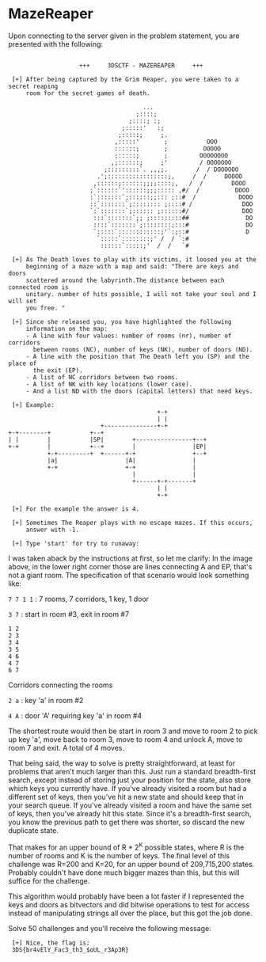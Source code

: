 MazeReaper
==========

Upon connecting to the server given in the problem statement, you are presented
with the following:

```

                    +++     3DSCTF - MAZEREAPER     +++

 [+] After being captured by the Grim Reaper, you were taken to a secret reaping
     room for the secret games of death.

                                      ...
                                    ;::::;
                                  ;::::; :;
                                ;:::::'   :;
                               ;:::::;     ;.
                              ,:::::'       ;           OOO
                              ::::::;       ;          OOOOO
                              ;:::::;       ;         OOOOOOOO
                             ,;::::::;     ;'         / OOOOOOO
                           ;:::::::::`. ,,,;.        /  / DOOOOOO
                         .';:::::::::::::::::;,     /  /     DOOOO
                        ,::::::;::::::;;;;::::;,   /  /        DOOO
                       ;`::::::`'::::::;;;::::: ,#/  /          DOOO
                       :`:::::::`;::::::;;::: ;::#  /            DOOO
                       ::`:::::::`;:::::::: ;::::# /              DOO
                       `:`:::::::`;:::::: ;::::::#/               DOO
                        :::`:::::::`;; ;:::::::::##                DO
                        ::::`:::::::`;::::::::;:::#                DO
                        `:::::`::::::::::::;'`:;::#                D
                         `:::::`::::::::;' /  / `:#
                          ::::::`:::::;'  /  /   `#

 [+] As The Death loves to play with its victims, it loosed you at the
     beginning of a maze with a map and said: "There are keys and doors
     scattered around the labyrinth.The distance between each connected room is
     unitary. number of hits possible, I will not take your soul and I will set
     you free. "

 [+] Since she released you, you have highlighted the following
     information on the map:
     - A line with four values: number of rooms (nr), number of corridors
       between rooms (NC), number of keys (NK), number of doors (ND).
     - A line with the position that The Death left you (SP) and the place of
       the exit (EP).
     - A list of NC corridors between two rooms.
     - A list of NK with key locations (lower case).
     - And a list ND with the doors (capital letters) that need keys.

 [+] Example:
                                          +-+
                                          | |
                          +---------------+-+
+-+--------+           +--+
| |        |           |SP|        +----------------+--+
+-+        |           +--+        |                |EP|
           +-+---------+  +------+-+                +--+
           |a|                   |A|                |
           +-+                   +-+                |
                                   |                |
                                   +------+-+-------+
                                          | |
                                          +-+

 [+] For the example the answer is 4.

 [+] Sometimes The Reaper plays with no escape mazes. If this occurs,
     answer with -1.

 [+] Type 'start' for try to runaway:
```

I was taken aback by the instructions at first, so let me clarify: In the image
above, in the lower right corner those are lines connecting A and EP, that's
not a giant room. The specification of that scenario would look something like:

`7 7 1 1` : 7 rooms, 7 corridors, 1 key, 1 door

`3 7` : start in room #3, exit in room #7

```
1 2
2 3
3 4
3 5
4 6
4 7
6 7
```

Corridors connecting the rooms

`2 a` : key 'a' in room #2

`4 A` : door 'A' requiring key 'a' in room #4

The shortest route would then be start in room 3 and move to room 2 to pick up
key 'a', move back to room 3, move to room 4 and unlock A, move to room 7 and
exit. A total of 4 moves.

That being said, the way to solve is pretty straightforward, at least for
problems that aren't much larger than this. Just run a standard breadth-first
search, except instead of storing just your position for the state, also store
which keys you currently have. If you've already visited a room but had a
different set of keys, then you've hit a new state and should keep that in your
search queue. If you've already visited a room and have the same set of keys,
then you've already hit this state. Since it's a breadth-first search, you know
the previous path to get there was shorter, so discard the new duplicate state.

That makes for an upper bound of R * 2<sup>K</sup> possible states, where R is
the number of rooms and K is the number of keys. The final level of this
challenge was R=200 and K=20, for an upper bound of 209,715,200 states.
Probably couldn't have done much bigger mazes than this, but this will suffice
for the challenge.

This algorithm would probably have been a lot faster if I represented the keys
and doors as bitvectors and did bitwise operations to test for access instead
of manipulating strings all over the place, but this got the job done.

Solve 50 challenges and you'll receive the following message:

```
 [+] Nice, the flag is:
 3DS{br4vElY_Fac3_th3_$oUL_r3Ap3R}
```
